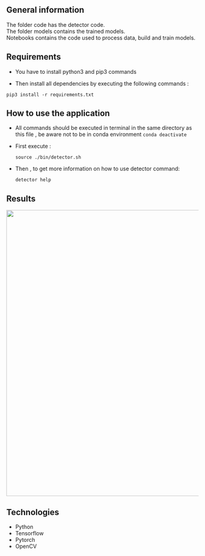 ## General information

The folder code has the detector code. \
The folder models contains the trained models. \
Notebooks contains the code used to process data, build and train models. 

## Requirements

* You have to install python3 and pip3 commands

* Then install all dependencies by executing the following commands :
```
pip3 install -r requirements.txt
```


## How to use the application
* All commands should be executed in terminal in the same directory as this file , be aware not to be in conda environment ``conda deactivate``

* First execute :
	
	`` source ./bin/detector.sh ``
	
* Then , to get more information on how to use detector command:
	
	`` detector help ``
	
	
	
## Results
<img src="data/results.png" width="750" />   

## Technologies
* Python 
* Tensorflow 
* Pytorch 
* OpenCV 
